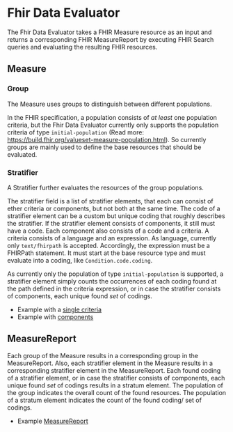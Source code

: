 # Fhir Data Evaluator

The Fhir Data Evaluator takes a FHIR Measure resource as an input and returns a corresponding FHIR MeasureReport by 
executing FHIR Search queries and evaluating the resulting FHIR resources.

## Measure

### Group
The Measure uses groups to distinguish between different populations. 

In the FHIR specification, a population consists 
of *at least* one population criteria, but the Fhir Data Evaluator currently only supports the population criteria of type 
`initial-population` (Read more: https://build.fhir.org/valueset-measure-population.html). So currently groups are mainly 
used to define the base resources that should be evaluated.


### Stratifier
A Stratifier further evaluates the resources of the group populations.

The stratifier field is a list of stratifier elements, that each can consist of ether criteria or components, but not
both at the same time. The code of a stratifier element can be a custom but unique coding that roughly describes the 
stratifier. If the stratifier element consists of components, it still must have a code. Each component also
consists of a code and a criteria. A criteria consists of a language and an expression. As language, currently only
`text/fhirpath` is accepted. Accordingly, the expression must be a FHIRPath statement. It must start at the base resource
type and must evaluate into a coding, like `Condition.code.coding`.

As currently only the population of type `initial-population` is supported, a stratifier element simply counts the
occurrences of each coding found at the path defined in the criteria expression, or in case the stratifier consists of 
components, each unique found *set* of codings.

* Example with a [single criteria](example-measures/example-measure-1.json)
* Example with [components](example-measures/example-measure-3.json)


## MeasureReport

Each group of the Measure results in a corresponding group in the MeasureReport. Also, each stratifier element in the
Measure results in a corresponding stratifier element in the MeasureReport. Each found coding of a stratifier element,
or in case the stratifier consists of components, each unique found *set* of codings results in a stratum element.
The population of the group indicates the overall count of the found resources. The population of a stratum element 
indicates the count of the found coding/ set of codings.

* Example [MeasureReport](example-measure-reports/example-measure-report-1.json)
